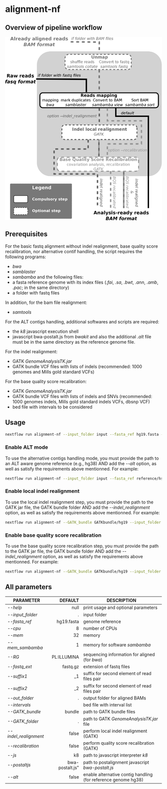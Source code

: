 # alignment-nf

## Overview of pipeline workflow

![workflow](WESpipeline.png?raw=true "Scheme of alignment/realignment Workflow")

## Prerequisites
For the basic fastq alignment without indel realignment, base quality score recalibration, nor alternative contif handling, the script requires the following programs:
- *bwa*
- *samblaster*
- *sambamba*
and the following files:
- a fasta reference genome with its index files (*.fai*, *.sa*, *.bwt*, *.ann*, *.amb*, *.pac*; in the same directory)
- a folder with fastq files

In addition, for the bam file realignment:
- *samtools*

For the ALT contigs handling, additional softwares and scripts are required:
- the *k8* javascript execution shell
- javascript bwa-postalt.js from *bwakit*
and also the additional *.alt* file must be in the same directory as the reference genome file.

For the indel realignment:
- GATK *GenomeAnalysisTK.jar*
- GATK bundle VCF files with lists of indels (recommended: 1000 genomes and Mills gold standard VCFs)

For the base quality score recalibration:
- GATK *GenomeAnalysisTK.jar*
- GATK bundle VCF files with lists of indels and SNVs (recommended: 1000 genomes indels, Mills gold standard indels VCFs, dbsnp VCF)
- bed file with intervals to be considered

## Usage
```bash
nextflow run alignment-nf --input_folder input --fasta_ref hg19.fasta --out_folder output
```
### Enable ALT mode
To use the alternative contigs handling mode, you must provide the path to an ALT aware genome reference (e.g., hg38) AND add the *--alt* option, as well as satisfy the requirements above mentionned. For example:
```bash
nextflow run alignment-nf --input_folder input --fasta_ref reference/hs38DH.fa --js /user/bin/k8/k8 --postaltjs /user/bin/bwa-0.7.15/bwakit/bwa-postalt.js -out_folder output --alt
```
### Enable local indel realignment
To use the local indel realignment step, you must provide the path to the GATK jar file, the GATK bundle folder AND add the *--indel_realignment* option, as well as satisfy the requirements above mentionned. For example:
```bash
nextflow run alignment-nf --GATK_bundle GATKbundle/hg19 --input_folder input --fasta_ref reference/hg19.fa --GATK_folder /user/bin7GATK-3.6-0 --out_folder output --indel_realignment
```

### Enable base quality score recalibration
To use the base quality score recalibration step, you must provide the path to the GATK jar file, the GATK bundle folder AND add the *--indel_realignment* option, as well as satisfy the requirements above mentionned. For example:
```bash
nextflow run alignment-nf --GATK_bundle GATKbundle/hg19 --input_folder input --fasta_ref reference/hg19.fa --GATK_folder /user/bin7GATK-3.6-0 --intervals reference/hg19_intervals.bed --out_folder output --recalibration
```

## All parameters
| **PARAMETER** | **DEFAULT** | **DESCRIPTION** |
|-----------|--------------:|-------------| 
| *--help* | null | print usage and optional parameters |
*--input_folder* | . | input folder |
*--fasta_ref*    | hg19.fasta | genome reference |
*--cpu*          | 8 | number of CPUs |
*--mem*         | 32 | memory|
*--mem\_sambamba* | 1 | memory for software *sambamba*|
*--RG*           | PL:ILLUMINA | sequencing information for aligned (for *bwa*)|
*--fastq_ext*    | fastq.gz | extension of fastq files|
*--suffix1*      | \_1 | suffix for second element of read files pair|
*--suffix2*      | \_2 | suffix for second element of read files pair|
*--out_folder*   | . | output folder for aligned BAMs|
*--intervals*    | | bed file with interval list|
*--GATK_bundle*  | bundle | path to GATK bundle files|
*--GATK_folder*  | . | path to GATK *GenomeAnalysisTK.jar* file |
*--indel_realignment* | false | perform local indel realignment (GATK)|
*--recalibration* | false | perform quality score recalibration (GATK)|
*--js*           | k8 | path to javascript interpreter *k8*|
*--postaltjs*    | bwa-postalt.js" | path to postalignment javascript *bwa-postalt.js*|
*--alt*          | false | enable alternative contig handling (for reference genome hg38)|
